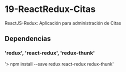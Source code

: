 # 19-ReactRedux-Citas
ReactJS-Redux: Aplicación para administración de Citas

## Dependencias

### 'redux', 'react-redux', 'redux-thunk'
'> npm install --save redux react-redux redux-thunk'